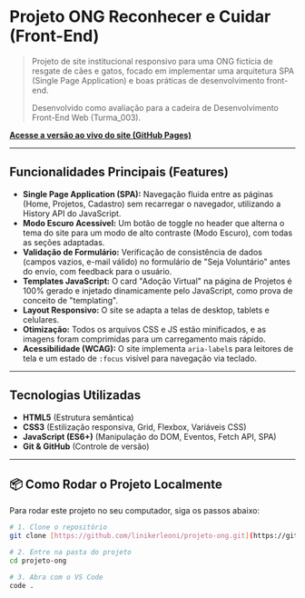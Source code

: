 # Projeto ONG Reconhecer e Cuidar (Front-End)

> Projeto de site institucional responsivo para uma ONG fictícia de resgate de cães e gatos, focado em implementar uma arquitetura SPA (Single Page Application) e boas práticas de desenvolvimento front-end.
>
> Desenvolvido como avaliação para a cadeira de Desenvolvimento Front-End Web (Turma_003).

**[Acesse a versão ao vivo do site (GitHub Pages)](https://linikerleoni.github.io/projeto-ong/)**

---

##  Funcionalidades Principais (Features)

* **Single Page Application (SPA):** Navegação fluida entre as páginas (Home, Projetos, Cadastro) sem recarregar o navegador, utilizando a History API do JavaScript.
* **Modo Escuro Acessível:** Um botão de toggle no header que alterna o tema do site para um modo de alto contraste (Modo Escuro), com todas as seções adaptadas.
* **Validação de Formulário:** Verificação de consistência de dados (campos vazios, e-mail válido) no formulário de "Seja Voluntário" antes do envio, com feedback para o usuário.
* **Templates JavaScript:** O card "Adoção Virtual" na página de Projetos é 100% gerado e injetado dinamicamente pelo JavaScript, como prova de conceito de "templating".
* **Layout Responsivo:** O site se adapta a telas de desktop, tablets e celulares.
* **Otimização:** Todos os arquivos CSS e JS estão minificados, e as imagens foram comprimidas para um carregamento mais rápido.
* **Acessibilidade (WCAG):** O site implementa `aria-label`s para leitores de tela e um estado de `:focus` visível para navegação via teclado.

---

## Tecnologias Utilizadas

* **HTML5** (Estrutura semântica)
* **CSS3** (Estilização responsiva, Grid, Flexbox, Variáveis CSS)
* **JavaScript (ES6+)** (Manipulação do DOM, Eventos, Fetch API, SPA)
* **Git & GitHub** (Controle de versão)

---

## 📦 Como Rodar o Projeto Localmente

Para rodar este projeto no seu computador, siga os passos abaixo:

```bash
# 1. Clone o repositório
git clone [https://github.com/linikerleoni/projeto-ong.git](https://github.com/linikerleoni/projeto-ong.git)

# 2. Entre na pasta do projeto
cd projeto-ong

# 3. Abra com o VS Code
code .